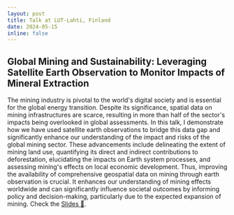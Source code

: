 ```yaml
---
layout: post
title: Talk at LUT-Lahti, Finland
date: 2024-05-15
inline: false
---
```


## Global Mining and Sustainability: Leveraging Satellite Earth Observation to Monitor Impacts of Mineral Extraction

The mining industry is pivotal to the world's digital society and is essential for the global energy transition. Despite its significance, spatial data on mining infrastructures are scarce, resulting in more than half of the sector's impacts being overlooked in global assessments. In this talk, I demonstrate how we have used satellite earth observations to bridge this data gap and significantly enhance our understanding of the impact and risks of the global mining sector. These advancements include delineating the extent of mining land use, quantifying its direct and indirect contributions to deforestation, elucidating the impacts on Earth system processes, and assessing mining's effects on local economic development. Thus, improving the availability of comprehensive geospatial data on mining through earth observation is crucial. It enhances our understanding of mining effects worldwide and can significantly influence societal outcomes by informing policy and decision-making, particularly due to the expected expansion of mining. Check the <a href="/assets/talks/2024-05-15-lut/index.html" target="_blank">Slides 📎</a>.

